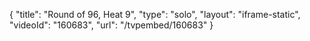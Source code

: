 {
    "title": "Round of 96, Heat 9",
    "type": "solo",
    "layout": "iframe-static",
    "videoId": "160683",
    "url": "\/tvpembed\/160683"
}